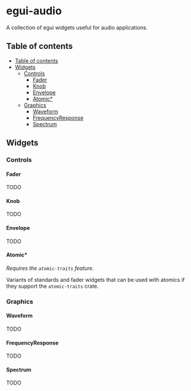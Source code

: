 # egui-audio

A collection of egui widgets useful for audio applications.

## Table of contents

- [Table of contents](#table-of-contents)
- [Widgets](#widgets)
  - [Controls](#controls)
    - [Fader](#fader)
    - [Knob](#knob)
    - [Envelope](#envelope)
    - [Atomic\*](#atomic)
  - [Graphics](#graphics)
    - [Waveform](#waveform)
    - [FrequencyResponse](#frequencyresponse)
    - [Spectrum](#spectrum)

## Widgets

### Controls

#### Fader

TODO

#### Knob

TODO

#### Envelope

TODO

#### Atomic\*

*Requires the `atomic-traits` feature.*

Variants of standards and fader widgets that can be used with atomics if they support the `atomic-traits` crate.

### Graphics

#### Waveform

TODO

#### FrequencyResponse

TODO

#### Spectrum

TODO
